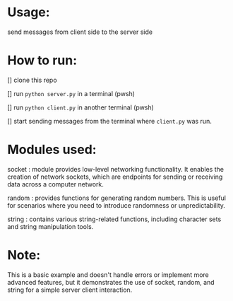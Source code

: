# Usage:

send messages from client side to the server side

# How to run:
[] clone this repo

[] run `python server.py` in a terminal (pwsh)

[] run `python client.py` in another terminal (pwsh)

[] start sending messages from the terminal where `client.py` was run.

# Modules used:

socket : module provides low-level networking functionality. It enables the creation of network sockets, which are endpoints for sending or receiving data across a computer network.

random : provides functions for generating random numbers. This is useful for scenarios where you need to introduce randomness or unpredictability.

string : contains various string-related functions, including character sets and string manipulation tools.

# Note:

This is a basic example and doesn't handle errors or implement more advanced features, but it demonstrates the use of socket, random, and string for a simple server client interaction.
